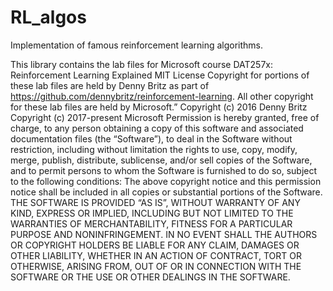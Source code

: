 # RL_algos
Implementation of famous reinforcement learning algorithms.

This library contains the lab files for Microsoft course DAT257x: Reinforcement Learning Explained MIT License Copyright for portions of these lab files are held by Denny Britz as part of https://github.com/dennybritz/reinforcement-learning. All other copyright for these lab files are held by Microsoft.” Copyright (c) 2016 Denny Britz Copyright (c) 2017-present Microsoft Permission is hereby granted, free of charge, to any person obtaining a copy of this software and associated documentation files (the “Software”), to deal in the Software without restriction, including without limitation the rights to use, copy, modify, merge, publish, distribute, sublicense, and/or sell copies of the Software, and to permit persons to whom the Software is furnished to do so, subject to the following conditions: The above copyright notice and this permission notice shall be included in all copies or substantial portions of the Software. THE SOFTWARE IS PROVIDED “AS IS”, WITHOUT WARRANTY OF ANY KIND, EXPRESS OR IMPLIED, INCLUDING BUT NOT LIMITED TO THE WARRANTIES OF MERCHANTABILITY, FITNESS FOR A PARTICULAR PURPOSE AND NONINFRINGEMENT. IN NO EVENT SHALL THE AUTHORS OR COPYRIGHT HOLDERS BE LIABLE FOR ANY CLAIM, DAMAGES OR OTHER LIABILITY, WHETHER IN AN ACTION OF CONTRACT, TORT OR OTHERWISE, ARISING FROM, OUT OF OR IN CONNECTION WITH THE SOFTWARE OR THE USE OR OTHER DEALINGS IN THE SOFTWARE.
